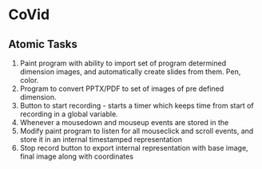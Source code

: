 # CoVid
## Atomic Tasks
1. Paint program with ability to import set of program determined dimension images, and automatically create slides from them. Pen, color.
2. Program to convert PPTX/PDF to set of images of pre defined dimension.
3. Button to start recording - starts a timer which keeps time from start of recording in a global variable.
4. Whenever a mousedown and mouseup events are stored in the 
5. Modify paint program to listen for all mouseclick and scroll events, and store it in an internal timestamped representation
6. Stop record button to export internal representation with base image, final image along with coordinates
